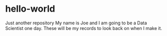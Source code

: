 # hello-world
Just another repository 
My name is Joe and I am going to be a Data Scientist one day.
These will be my records to look back on when I make it. 
